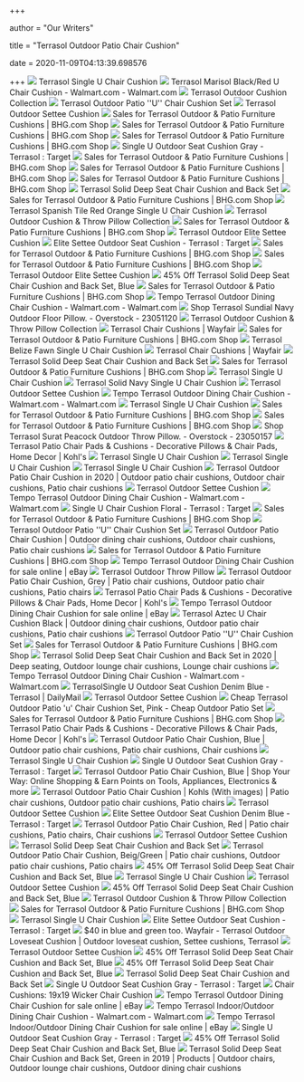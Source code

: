 +++
        
author = "Our Writers"
        
title = "Terrasol Outdoor Patio Chair Cushion"
        
date = 2020-11-09T04:13:39.698576
        
+++
[ ![](https://media.kohlsimg.com/is/image/kohls/2908871_Sea?wid=600&hei=600&op_sharpen=1)](https://media.kohlsimg.com/is/image/kohls/2908871_Sea?wid=600&hei=600&op_sharpen=1) Terrasol Single U Chair Cushion
[ ![](https://i5.walmartimages.com/asr/9f55b4c8-e57a-483c-b214-90cd2b55a62b_1.5e47a94475cf2cc0c3c144360a4b63c2.jpeg)](https://i5.walmartimages.com/asr/9f55b4c8-e57a-483c-b214-90cd2b55a62b_1.5e47a94475cf2cc0c3c144360a4b63c2.jpeg) Terrasol Marisol Black/Red U Chair Cushion - Walmart.com - Walmart.com
[ ![](https://media.kohlsimg.com/is/image/kohls/c1740952?wid=1000&hei=1000&op_sharpen=1)](https://media.kohlsimg.com/is/image/kohls/c1740952?wid=1000&hei=1000&op_sharpen=1) Terrasol Outdoor Cushion Collection
[ ![](https://media.kohlsimg.com/is/image/kohls/2153773_Red?wid=600&hei=600&op_sharpen=1)](https://media.kohlsimg.com/is/image/kohls/2153773_Red?wid=600&hei=600&op_sharpen=1) Terrasol Outdoor Patio ''U'' Chair Cushion Set
[ ![](https://media.kohlsimg.com/is/image/kohls/2153722_Black_White?wid=1081&hei=1081&op_sharpen=1&fmt=jpeg&qlt=85,1&op_sharpen=0&resMode=sharp2&op_usm=1,0.8,6,0)](https://media.kohlsimg.com/is/image/kohls/2153722_Black_White?wid=1081&hei=1081&op_sharpen=1&fmt=jpeg&qlt=85,1&op_sharpen=0&resMode=sharp2&op_usm=1,0.8,6,0) Terrasol Outdoor Settee Cushion
[ ![](https://images.prod.meredith.com/product/0c400ed698a3a40254e9e71c99ba92f6/1602929286062/m/terrasol-outdoor-patio-chair-cushion-blue)](https://images.prod.meredith.com/product/0c400ed698a3a40254e9e71c99ba92f6/1602929286062/m/terrasol-outdoor-patio-chair-cushion-blue) Sales for Terrasol Outdoor & Patio Furniture Cushions | BHG.com Shop
[ ![](https://images.prod.meredith.com/product/6116aa47e83d1cdcddd1edff42b4db98/1602929328504/m/terrasol-gloria-black-single-u-chair-cushion-19x19)](https://images.prod.meredith.com/product/6116aa47e83d1cdcddd1edff42b4db98/1602929328504/m/terrasol-gloria-black-single-u-chair-cushion-19x19) Sales for Terrasol Outdoor & Patio Furniture Cushions | BHG.com Shop
[ ![](https://images.prod.meredith.com/product/91a23681a1b803396eec2d9762094fd6/1595758246022/m/terrasol-outdoor-patio-chair-cushion-red)](https://images.prod.meredith.com/product/91a23681a1b803396eec2d9762094fd6/1595758246022/m/terrasol-outdoor-patio-chair-cushion-red) Sales for Terrasol Outdoor & Patio Furniture Cushions | BHG.com Shop
[ ![](https://target.scene7.com/is/image/Target/GUEST_cae5cdea-72a3-4443-ad9e-064da3db37b0?wid=488&hei=488&fmt=pjpeg)](https://target.scene7.com/is/image/Target/GUEST_cae5cdea-72a3-4443-ad9e-064da3db37b0?wid=488&hei=488&fmt=pjpeg) Single U Outdoor Seat Cushion Gray - Terrasol : Target
[ ![](https://images.prod.meredith.com/product/80bb7f48ada9c485bd5c86c23f697083/1594974256771/m/terrasol-outdoor-patio-chair-cushion)](https://images.prod.meredith.com/product/80bb7f48ada9c485bd5c86c23f697083/1594974256771/m/terrasol-outdoor-patio-chair-cushion) Sales for Terrasol Outdoor & Patio Furniture Cushions | BHG.com Shop
[ ![](https://images.prod.meredith.com/product/d93293fa73093ea1d6d5a0fe07bf60ee/1602929390018/m/terrasol-outdoor-patio-chair-cushion-black)](https://images.prod.meredith.com/product/d93293fa73093ea1d6d5a0fe07bf60ee/1602929390018/m/terrasol-outdoor-patio-chair-cushion-black) Sales for Terrasol Outdoor & Patio Furniture Cushions | BHG.com Shop
[ ![](https://images.prod.meredith.com/product/045a83103c1ad5dcc39537eb80d92535/1602929281901/m/terrasol-outdoor-patio-chair-cushion-green)](https://images.prod.meredith.com/product/045a83103c1ad5dcc39537eb80d92535/1602929281901/m/terrasol-outdoor-patio-chair-cushion-green) Sales for Terrasol Outdoor & Patio Furniture Cushions | BHG.com Shop
[ ![](https://media.kohlsimg.com/is/image/kohls/3710464_Navy?wid=600&hei=600&op_sharpen=1)](https://media.kohlsimg.com/is/image/kohls/3710464_Navy?wid=600&hei=600&op_sharpen=1) Terrasol Solid Deep Seat Chair Cushion and Back Set
[ ![](https://images.prod.meredith.com/product/8379b483b0340075990d4d5aecd2549b/1597313318266/m/terrasol-outdoor-patio-chair-cushion-blue)](https://images.prod.meredith.com/product/8379b483b0340075990d4d5aecd2549b/1597313318266/m/terrasol-outdoor-patio-chair-cushion-blue) Sales for Terrasol Outdoor & Patio Furniture Cushions | BHG.com Shop
[ ![](https://media.kohlsimg.com/is/image/kohls/4397131_Red_Orange?wid=540&hei=540&op_sharpen=1&fmt=jpeg&qlt=85,1&op_sharpen=0&resMode=sharp2&op_usm=1,0.8,6,0)](https://media.kohlsimg.com/is/image/kohls/4397131_Red_Orange?wid=540&hei=540&op_sharpen=1&fmt=jpeg&qlt=85,1&op_sharpen=0&resMode=sharp2&op_usm=1,0.8,6,0) Terrasol Spanish Tile Red Orange Single U Chair Cushion
[ ![](https://media.kohlsimg.com/is/image/kohls/c1820951?wid=1000&hei=1000&op_sharpen=1)](https://media.kohlsimg.com/is/image/kohls/c1820951?wid=1000&hei=1000&op_sharpen=1) Terrasol Outdoor Cushion & Throw Pillow Collection
[ ![](https://images.prod.meredith.com/product/b91bfcaa88dabdf6974a0c90d21e1aea/1583662315604/m/terrasol-outdoor-patio-chair-cushion-black-19x19)](https://images.prod.meredith.com/product/b91bfcaa88dabdf6974a0c90d21e1aea/1583662315604/m/terrasol-outdoor-patio-chair-cushion-black-19x19) Sales for Terrasol Outdoor & Patio Furniture Cushions | BHG.com Shop
[ ![](https://media.kohlsimg.com/is/image/kohls/2954918_Sea?wid=600&hei=600&op_sharpen=1)](https://media.kohlsimg.com/is/image/kohls/2954918_Sea?wid=600&hei=600&op_sharpen=1) Terrasol Outdoor Elite Settee Cushion
[ ![](https://target.scene7.com/is/image/Target/GUEST_402cc596-df75-4f89-b3e8-d156b677b2d4)](https://target.scene7.com/is/image/Target/GUEST_402cc596-df75-4f89-b3e8-d156b677b2d4) Elite Settee Outdoor Seat Cushion - Terrasol : Target
[ ![](https://images.prod.meredith.com/product/a1862f2b5377a8fe1e70fc6c3f3c4ac1/1595628359192/m/terrasol-outdoor-patio-chair-cushion-brown)](https://images.prod.meredith.com/product/a1862f2b5377a8fe1e70fc6c3f3c4ac1/1595628359192/m/terrasol-outdoor-patio-chair-cushion-brown) Sales for Terrasol Outdoor & Patio Furniture Cushions | BHG.com Shop
[ ![](https://images.prod.meredith.com/product/dae3eb567490c1dd501af1c8ad446f1d/1602929390796/m/terrasol-outdoor-patio-chair-cushion-beig-green)](https://images.prod.meredith.com/product/dae3eb567490c1dd501af1c8ad446f1d/1602929390796/m/terrasol-outdoor-patio-chair-cushion-beig-green) Sales for Terrasol Outdoor & Patio Furniture Cushions | BHG.com Shop
[ ![](https://media.kohlsimg.com/is/image/kohls/2954918_Watermelon?wid=540&hei=540&op_sharpen=1&fmt=jpeg&qlt=85,1&op_sharpen=0&resMode=sharp2&op_usm=1,0.8,6,0)](https://media.kohlsimg.com/is/image/kohls/2954918_Watermelon?wid=540&hei=540&op_sharpen=1&fmt=jpeg&qlt=85,1&op_sharpen=0&resMode=sharp2&op_usm=1,0.8,6,0) Terrasol Outdoor Elite Settee Cushion
[ ![](https://images.prod.meredith.com/product/2c6b073978f8374d64723ee623b8b6b7/1589796149984/l/terrasol-solid-deep-seat-chair-cushion-and-back-set-blue)](https://images.prod.meredith.com/product/2c6b073978f8374d64723ee623b8b6b7/1589796149984/l/terrasol-solid-deep-seat-chair-cushion-and-back-set-blue) 45% Off Terrasol Solid Deep Seat Chair Cushion and Back Set, Blue
[ ![](https://images.prod.meredith.com/product/e5f99824dc6451342886f92bd563fb2f/1602929396551/m/terrasol-outdoor-settee-cushion-black)](https://images.prod.meredith.com/product/e5f99824dc6451342886f92bd563fb2f/1602929396551/m/terrasol-outdoor-settee-cushion-black) Sales for Terrasol Outdoor & Patio Furniture Cushions | BHG.com Shop
[ ![](https://i5.walmartimages.com/asr/e4f02c71-99b4-4dbf-bae6-abd619c829b1_1.2741eae006cf81d6f33084a2bb548685.jpeg)](https://i5.walmartimages.com/asr/e4f02c71-99b4-4dbf-bae6-abd619c829b1_1.2741eae006cf81d6f33084a2bb548685.jpeg) Tempo Terrasol Outdoor Dining Chair Cushion - Walmart.com - Walmart.com
[ ![](https://ak1.ostkcdn.com/images/products/23051120/Terrasol-Sundial-Navy-Outdoor-Floor-Pillow.-c58be084-149e-4e88-bee1-353994513a8e_600.jpg?impolicy=medium)](https://ak1.ostkcdn.com/images/products/23051120/Terrasol-Sundial-Navy-Outdoor-Floor-Pillow.-c58be084-149e-4e88-bee1-353994513a8e_600.jpg?impolicy=medium) Shop Terrasol Sundial Navy Outdoor Floor Pillow. - Overstock - 23051120
[ ![](https://media.kohlsimg.com/is/image/kohls/2954926_Black?wid=320&hei=320&op_sharpen=1)](https://media.kohlsimg.com/is/image/kohls/2954926_Black?wid=320&hei=320&op_sharpen=1) Terrasol Outdoor Cushion & Throw Pillow Collection
[ ![](https://secure.img1-fg.wfcdn.com/im/53940787/resize-h310-w310%5Ecompr-r85/7184/71841128/papasan-indoor-lounge-chair-cushion.jpg)](https://secure.img1-fg.wfcdn.com/im/53940787/resize-h310-w310%5Ecompr-r85/7184/71841128/papasan-indoor-lounge-chair-cushion.jpg) Terrasol Chair Cushions | Wayfair
[ ![](https://images.prod.meredith.com/product/331dea8c60c4e989f73692d7813e5dda/1594974144032/m/terrasol-outdoor-settee-cushion-black-chair-cush)](https://images.prod.meredith.com/product/331dea8c60c4e989f73692d7813e5dda/1594974144032/m/terrasol-outdoor-settee-cushion-black-chair-cush) Sales for Terrasol Outdoor & Patio Furniture Cushions | BHG.com Shop
[ ![](https://media.kohlsimg.com/is/image/kohls/4397122?wid=600&hei=600&op_sharpen=1)](https://media.kohlsimg.com/is/image/kohls/4397122?wid=600&hei=600&op_sharpen=1) Terrasol Belize Fawn Single U Chair Cushion
[ ![](https://secure.img1-fg.wfcdn.com/im/77275850/resize-h310-w310%5Ecompr-r85/1284/128461577/memory-foam-dining-chair-cushion.jpg)](https://secure.img1-fg.wfcdn.com/im/77275850/resize-h310-w310%5Ecompr-r85/1284/128461577/memory-foam-dining-chair-cushion.jpg) Terrasol Chair Cushions | Wayfair
[ ![](https://media.kohlsimg.com/is/image/kohls/2887398_Stone?wid=300&hei=300&op_sharpen=1)](https://media.kohlsimg.com/is/image/kohls/2887398_Stone?wid=300&hei=300&op_sharpen=1) Terrasol Solid Deep Seat Chair Cushion and Back Set
[ ![](https://images.prod.meredith.com/product/d6560ddbed372071c48da33f83fa5f92/1602929388419/m/terrasol-belize-fawn-settee-cushion-brown-44x19)](https://images.prod.meredith.com/product/d6560ddbed372071c48da33f83fa5f92/1602929388419/m/terrasol-belize-fawn-settee-cushion-brown-44x19) Sales for Terrasol Outdoor & Patio Furniture Cushions | BHG.com Shop
[ ![](https://media.kohlsimg.com/is/image/kohls/2904949_Teal?wid=300&hei=300&op_sharpen=1)](https://media.kohlsimg.com/is/image/kohls/2904949_Teal?wid=300&hei=300&op_sharpen=1) Terrasol Single U Chair Cushion
[ ![](https://media.kohlsimg.com/is/image/kohls/4397130?wid=600&hei=600&op_sharpen=1)](https://media.kohlsimg.com/is/image/kohls/4397130?wid=600&hei=600&op_sharpen=1) Terrasol Solid Navy Single U Chair Cushion
[ ![](https://media.kohlsimg.com/is/image/kohls/4514469_Natural?wid=300&hei=300&op_sharpen=1)](https://media.kohlsimg.com/is/image/kohls/4514469_Natural?wid=300&hei=300&op_sharpen=1) Terrasol Outdoor Settee Cushion
[ ![](https://i5.walmartimages.com/asr/ee3d0e7d-fdae-47bf-9bf3-64498f176615_1.053977ba60754aa1c4293d1a375b9eb5.jpeg?odnHeight=180&odnWidth=180&odnBg=ffffff)](https://i5.walmartimages.com/asr/ee3d0e7d-fdae-47bf-9bf3-64498f176615_1.053977ba60754aa1c4293d1a375b9eb5.jpeg?odnHeight=180&odnWidth=180&odnBg=ffffff) Tempo Terrasol Outdoor Dining Chair Cushion - Walmart.com - Walmart.com
[ ![](https://media.kohlsimg.com/is/image/kohls/2887360_Teal?wid=300&hei=300&op_sharpen=1)](https://media.kohlsimg.com/is/image/kohls/2887360_Teal?wid=300&hei=300&op_sharpen=1) Terrasol Single U Chair Cushion
[ ![](https://images.prod.meredith.com/product/4a19def4e25a4e295d96a2528ee2ce8a/1597313286516/m/terrasol-spanish-tile-red-orange-single-u-chair-cushion-blue-19x19)](https://images.prod.meredith.com/product/4a19def4e25a4e295d96a2528ee2ce8a/1597313286516/m/terrasol-spanish-tile-red-orange-single-u-chair-cushion-blue-19x19) Sales for Terrasol Outdoor & Patio Furniture Cushions | BHG.com Shop
[ ![](https://images.prod.meredith.com/product/6be410464ad8d150b41cc7f98a8f1ef4/1602929333998/m/terrasol-outdoor-settee-cushion-blue)](https://images.prod.meredith.com/product/6be410464ad8d150b41cc7f98a8f1ef4/1602929333998/m/terrasol-outdoor-settee-cushion-blue) Sales for Terrasol Outdoor & Patio Furniture Cushions | BHG.com Shop
[ ![](https://ak1.ostkcdn.com/images/products/23050157/Terrasol-Surat-Peacock-Outdoor-Throw-Pillow.-eb8d07f4-2cfc-48e9-aca8-bae46698b92c.jpg)](https://ak1.ostkcdn.com/images/products/23050157/Terrasol-Surat-Peacock-Outdoor-Throw-Pillow.-eb8d07f4-2cfc-48e9-aca8-bae46698b92c.jpg) Shop Terrasol Surat Peacock Outdoor Throw Pillow. - Overstock - 23050157
[ ![](https://media.kohlsimg.com/is/image/kohls/4514468_Teal?wid=240&hei=240&op_sharpen=1)](https://media.kohlsimg.com/is/image/kohls/4514468_Teal?wid=240&hei=240&op_sharpen=1) Terrasol Patio Chair Pads & Cushions - Decorative Pillows & Chair Pads,  Home Decor | Kohl's
[ ![](https://media.kohlsimg.com/is/image/kohls/2898367_Wheat?wid=300&hei=300&op_sharpen=1)](https://media.kohlsimg.com/is/image/kohls/2898367_Wheat?wid=300&hei=300&op_sharpen=1) Terrasol Single U Chair Cushion
[ ![](https://photos-us.bazaarvoice.com/photo/2/cGhvdG86a29obHM/0e867c65-7174-516a-ae55-56a47f128d60)](https://photos-us.bazaarvoice.com/photo/2/cGhvdG86a29obHM/0e867c65-7174-516a-ae55-56a47f128d60) Terrasol Single U Chair Cushion
[ ![](https://photos-us.bazaarvoice.com/photo/2/cGhvdG86a29obHM/bbe57b71-d305-575a-9811-8426e4f3fdce)](https://photos-us.bazaarvoice.com/photo/2/cGhvdG86a29obHM/bbe57b71-d305-575a-9811-8426e4f3fdce) Terrasol Single U Chair Cushion
[ ![](https://i.pinimg.com/474x/c4/62/7d/c4627d19cc615f1c792b831b0ed3929e.jpg)](https://i.pinimg.com/474x/c4/62/7d/c4627d19cc615f1c792b831b0ed3929e.jpg) Terrasol Outdoor Patio Chair Cushion in 2020 | Outdoor patio chair cushions,  Outdoor chair cushions, Patio chair cushions
[ ![](https://media.kohlsimg.com/is/image/kohls/2879123_Stone?wid=300&hei=300&op_sharpen=1)](https://media.kohlsimg.com/is/image/kohls/2879123_Stone?wid=300&hei=300&op_sharpen=1) Terrasol Outdoor Settee Cushion
[ ![](https://i5.walmartimages.com/asr/f2442678-be62-4917-956a-1876a8ed6224_1.1c80f5b10fa59fb7a650b685cf1bda30.jpeg?odnHeight=180&odnWidth=180&odnBg=ffffff)](https://i5.walmartimages.com/asr/f2442678-be62-4917-956a-1876a8ed6224_1.1c80f5b10fa59fb7a650b685cf1bda30.jpeg?odnHeight=180&odnWidth=180&odnBg=ffffff) Tempo Terrasol Outdoor Dining Chair Cushion - Walmart.com - Walmart.com
[ ![](https://target.scene7.com/is/image/Target/GUEST_d5103c68-948e-4364-b8d1-bae7ee55a170?wid=488&hei=488&fmt=pjpeg)](https://target.scene7.com/is/image/Target/GUEST_d5103c68-948e-4364-b8d1-bae7ee55a170?wid=488&hei=488&fmt=pjpeg) Single U Chair Cushion Floral - Terrasol : Target
[ ![](https://images.prod.meredith.com/product/97db7490ff1dfdf0597b82c93f93a690/1602929356916/m/terrasol-outdoor-settee-cushion-green)](https://images.prod.meredith.com/product/97db7490ff1dfdf0597b82c93f93a690/1602929356916/m/terrasol-outdoor-settee-cushion-green) Sales for Terrasol Outdoor & Patio Furniture Cushions | BHG.com Shop
[ ![](https://media.kohlsimg.com/is/image/kohls/2147691?wid=300&hei=300&op_sharpen=1)](https://media.kohlsimg.com/is/image/kohls/2147691?wid=300&hei=300&op_sharpen=1) Terrasol Outdoor Patio ''U'' Chair Cushion Set
[ ![](https://i.pinimg.com/originals/07/e2/e1/07e2e17e0074f300be3d905ab1281ad2.jpg)](https://i.pinimg.com/originals/07/e2/e1/07e2e17e0074f300be3d905ab1281ad2.jpg) Terrasol Outdoor Patio Chair Cushion | Outdoor dining chair cushions, Outdoor  chair cushions, Patio chair cushions
[ ![](https://images.prod.meredith.com/product/6e9d43f4b009c91dccc804b8378d93db/1597140494860/m/terrasol-phoenix-palm-dining-chair-cushion-green)](https://images.prod.meredith.com/product/6e9d43f4b009c91dccc804b8378d93db/1597140494860/m/terrasol-phoenix-palm-dining-chair-cushion-green) Sales for Terrasol Outdoor & Patio Furniture Cushions | BHG.com Shop
[ ![](https://i.ebayimg.com/images/g/40oAAOSwZXRfPEjN/s-l225.jpg)](https://i.ebayimg.com/images/g/40oAAOSwZXRfPEjN/s-l225.jpg) Tempo Terrasol Outdoor Dining Chair Cushion for sale online | eBay
[ ![](https://media.kohlsimg.com/is/image/kohls/2954924_Buttercup?wid=600&hei=600&op_sharpen=1)](https://media.kohlsimg.com/is/image/kohls/2954924_Buttercup?wid=600&hei=600&op_sharpen=1) Terrasol Outdoor Throw Pillow
[ ![](https://i.pinimg.com/originals/42/fa/0f/42fa0f06a2af5c40ae89f33453c75df9.jpg)](https://i.pinimg.com/originals/42/fa/0f/42fa0f06a2af5c40ae89f33453c75df9.jpg) Terrasol Outdoor Patio Chair Cushion, Grey | Patio chair cushions, Outdoor  patio chair cushions, Patio chairs
[ ![](https://media.kohlsimg.com/is/image/kohls/2954918_Black?wid=240&hei=240&op_sharpen=1)](https://media.kohlsimg.com/is/image/kohls/2954918_Black?wid=240&hei=240&op_sharpen=1) Terrasol Patio Chair Pads & Cushions - Decorative Pillows & Chair Pads,  Home Decor | Kohl's
[ ![](https://i.ebayimg.com/00/s/NzM1WDczNg==/z/3r4AAOSw4sxccSnH/$_57.PNG?set_id=8800005007)](https://i.ebayimg.com/00/s/NzM1WDczNg==/z/3r4AAOSw4sxccSnH/$_57.PNG?set_id=8800005007) Tempo Terrasol Outdoor Dining Chair Cushion for sale online | eBay
[ ![](https://i.pinimg.com/originals/c8/dd/61/c8dd616a9d6a8ad2cf3aaf8b1c248ecd.jpg)](https://i.pinimg.com/originals/c8/dd/61/c8dd616a9d6a8ad2cf3aaf8b1c248ecd.jpg) Terrasol Aztec U Chair Cushion Black | Outdoor dining chair cushions, Outdoor  patio chair cushions, Patio chair cushions
[ ![](https://media.kohlsimg.com/is/image/kohls/2147727?wid=300&hei=300&op_sharpen=1)](https://media.kohlsimg.com/is/image/kohls/2147727?wid=300&hei=300&op_sharpen=1) Terrasol Outdoor Patio ''U'' Chair Cushion Set
[ ![](https://images.prod.meredith.com/product/3f0a17170578439bad7a1186f221d408/1595292624783/m/terrasol-salix-dining-chair-cushion-blue)](https://images.prod.meredith.com/product/3f0a17170578439bad7a1186f221d408/1595292624783/m/terrasol-salix-dining-chair-cushion-blue) Sales for Terrasol Outdoor & Patio Furniture Cushions | BHG.com Shop
[ ![](https://i.pinimg.com/originals/77/50/ab/7750abf6175aad85e23e6a3c5c3df5d8.jpg)](https://i.pinimg.com/originals/77/50/ab/7750abf6175aad85e23e6a3c5c3df5d8.jpg) Terrasol Solid Deep Seat Chair Cushion and Back Set in 2020 | Deep seating, Outdoor  lounge chair cushions, Lounge chair cushions
[ ![](https://i5.walmartimages.com/asr/b5e4e038-b2e8-4cc7-a01f-13f1691c09ce_1.d4ce1ec1d4d7db7d5324be05f96cb5bf.jpeg?odnHeight=180&odnWidth=180&odnBg=ffffff)](https://i5.walmartimages.com/asr/b5e4e038-b2e8-4cc7-a01f-13f1691c09ce_1.d4ce1ec1d4d7db7d5324be05f96cb5bf.jpeg?odnHeight=180&odnWidth=180&odnBg=ffffff) Tempo Terrasol Outdoor Dining Chair Cushion - Walmart.com - Walmart.com
[ ![](https://target.scene7.com/is/image/Target/GUEST_038367b5-75a3-4cec-9bd9-2c8748c1370f?wid=1000&hei=1000)](https://target.scene7.com/is/image/Target/GUEST_038367b5-75a3-4cec-9bd9-2c8748c1370f?wid=1000&hei=1000) TerrasolSingle U Outdoor Seat Cushion Denim Blue - Terrasol | DailyMail
[ ![](https://media.kohlsimg.com/is/image/kohls/3553832_Red?wid=300&hei=300&op_sharpen=1)](https://media.kohlsimg.com/is/image/kohls/3553832_Red?wid=300&hei=300&op_sharpen=1) Terrasol Outdoor Settee Cushion
[ ![](http://images.prosperentcdn.com/images/250x250/media.kohlsimg.com/is/image/kohls/2153773_Raspberry%3Fwid%3D800%26hei%3D800%26op_sharpen%3D1)](http://images.prosperentcdn.com/images/250x250/media.kohlsimg.com/is/image/kohls/2153773_Raspberry%3Fwid%3D800%26hei%3D800%26op_sharpen%3D1) Cheap Terrasol Outdoor Patio 'u' Chair Cushion Set, Pink - Cheap Outdoor  Patio Set
[ ![](https://images.prod.meredith.com/product/96e06059bc8a9d74c8faf94928a3e104/1595292834134/m/terrasol-salix-dining-chair-cushion-black)](https://images.prod.meredith.com/product/96e06059bc8a9d74c8faf94928a3e104/1595292834134/m/terrasol-salix-dining-chair-cushion-black) Sales for Terrasol Outdoor & Patio Furniture Cushions | BHG.com Shop
[ ![](https://media.kohlsimg.com/is/image/kohls/2153722_Black_White?wid=240&hei=240&op_sharpen=1)](https://media.kohlsimg.com/is/image/kohls/2153722_Black_White?wid=240&hei=240&op_sharpen=1) Terrasol Patio Chair Pads & Cushions - Decorative Pillows & Chair Pads,  Home Decor | Kohl's
[ ![](https://i.pinimg.com/474x/ac/96/35/ac963503f8d6b7d1db587dc7296f576b.jpg)](https://i.pinimg.com/474x/ac/96/35/ac963503f8d6b7d1db587dc7296f576b.jpg) Terrasol Outdoor Patio Chair Cushion, Blue | Outdoor patio chair cushions, Patio  chair cushions, Chair cushions
[ ![](https://media.kohlsimg.com/is/image/kohls/3848103_Black_White_Plaid?wid=300&hei=300&op_sharpen=1)](https://media.kohlsimg.com/is/image/kohls/3848103_Black_White_Plaid?wid=300&hei=300&op_sharpen=1) Terrasol Single U Chair Cushion
[ ![](https://target.scene7.com/is/image/Target/GUEST_8e3f497e-7776-458b-b886-6bccdd66a9dd?wid=100&hei=100&fmt=pjpeg)](https://target.scene7.com/is/image/Target/GUEST_8e3f497e-7776-458b-b886-6bccdd66a9dd?wid=100&hei=100&fmt=pjpeg) Single U Outdoor Seat Cushion Gray - Terrasol : Target
[ ![](https://s5.sywcdn.net/getImage?url=https%3A%2F%2Fmedia.kohlsimg.com%2Fis%2Fimage%2Fkohls%2F2559187_Jaipur_Peacock%3Fwid%3D800%26hei%3D800%26op_sharpen%3D1&t=Product&w=800&h=800&qlt=100&mrg=1&str=1&s=a31ef0930549f1cc924ec7da10508132)](https://s5.sywcdn.net/getImage?url=https%3A%2F%2Fmedia.kohlsimg.com%2Fis%2Fimage%2Fkohls%2F2559187_Jaipur_Peacock%3Fwid%3D800%26hei%3D800%26op_sharpen%3D1&t=Product&w=800&h=800&qlt=100&mrg=1&str=1&s=a31ef0930549f1cc924ec7da10508132) Terrasol Outdoor Patio Chair Cushion, Blue | Shop Your Way: Online Shopping  & Earn Points on Tools, Appliances, Electronics & more
[ ![](https://i.pinimg.com/originals/f6/54/dd/f654dd232d6836ae9a3c09b4ad288864.jpg)](https://i.pinimg.com/originals/f6/54/dd/f654dd232d6836ae9a3c09b4ad288864.jpg) Terrasol Outdoor Patio Chair Cushion | Kohls (With images) | Patio chair  cushions, Outdoor patio chair cushions, Patio chairs
[ ![](https://photos-us.bazaarvoice.com/photo/2/cGhvdG86a29obHM/d458f55b-7edc-5f21-849f-17071bacbb22)](https://photos-us.bazaarvoice.com/photo/2/cGhvdG86a29obHM/d458f55b-7edc-5f21-849f-17071bacbb22) Terrasol Outdoor Settee Cushion
[ ![](https://target.scene7.com/is/image/Target/GUEST_f3404e7d-9e99-46b8-b3e7-de05e213f410?wid=488&hei=488&fmt=pjpeg)](https://target.scene7.com/is/image/Target/GUEST_f3404e7d-9e99-46b8-b3e7-de05e213f410?wid=488&hei=488&fmt=pjpeg) Elite Settee Outdoor Seat Cushion Denim Blue - Terrasol : Target
[ ![](https://i.pinimg.com/474x/1a/58/09/1a58095fcf89963adebbe608dc871e06.jpg)](https://i.pinimg.com/474x/1a/58/09/1a58095fcf89963adebbe608dc871e06.jpg) Terrasol Outdoor Patio Chair Cushion, Red | Patio chair cushions, Patio  chairs, Chair cushions
[ ![](https://media.kohlsimg.com/is/image/kohls/3848109_Green_Yellow?wid=300&hei=300&op_sharpen=1)](https://media.kohlsimg.com/is/image/kohls/3848109_Green_Yellow?wid=300&hei=300&op_sharpen=1) Terrasol Outdoor Settee Cushion
[ ![](https://media.kohlsimg.com/is/image/kohls/2887367_Baltic?wid=300&hei=300&op_sharpen=1)](https://media.kohlsimg.com/is/image/kohls/2887367_Baltic?wid=300&hei=300&op_sharpen=1) Terrasol Solid Deep Seat Chair Cushion and Back Set
[ ![](https://i.pinimg.com/originals/84/50/1c/84501c2809ef5d46a7f10d7ddd29286c.jpg)](https://i.pinimg.com/originals/84/50/1c/84501c2809ef5d46a7f10d7ddd29286c.jpg) Terrasol Outdoor Patio Chair Cushion, Beig/Green | Patio chair cushions, Outdoor  patio chair cushions, Patio chairs
[ ![](https://images.prod.meredith.com/product/db123d931df3a9023b307055d689f33b/1594969868203/m/greendale-home-fashions-deep-seat-cushion-and-back-pillow-set-blue-chair-cush)](https://images.prod.meredith.com/product/db123d931df3a9023b307055d689f33b/1594969868203/m/greendale-home-fashions-deep-seat-cushion-and-back-pillow-set-blue-chair-cush) 45% Off Terrasol Solid Deep Seat Chair Cushion and Back Set, Blue
[ ![](https://media.kohlsimg.com/is/image/kohls/2052317_Cream?wid=300&hei=300&op_sharpen=1)](https://media.kohlsimg.com/is/image/kohls/2052317_Cream?wid=300&hei=300&op_sharpen=1) Terrasol Single U Chair Cushion
[ ![](https://media.kohlsimg.com/is/image/kohls/2879111_Navy?wid=300&hei=300&op_sharpen=1)](https://media.kohlsimg.com/is/image/kohls/2879111_Navy?wid=300&hei=300&op_sharpen=1) Terrasol Outdoor Settee Cushion
[ ![](https://images.prod.meredith.com/product/146d27b36c6ab233b9b751eb234b6e4e/1576931541765/m/greendale-deep-seat-outdoor-back-and-seat-cushion-set-sunset)](https://images.prod.meredith.com/product/146d27b36c6ab233b9b751eb234b6e4e/1576931541765/m/greendale-deep-seat-outdoor-back-and-seat-cushion-set-sunset) 45% Off Terrasol Solid Deep Seat Chair Cushion and Back Set, Blue
[ ![](https://media.kohlsimg.com/is/image/kohls/c1820951_ALT2?wid=96&hei=96&op_sharpen=1)](https://media.kohlsimg.com/is/image/kohls/c1820951_ALT2?wid=96&hei=96&op_sharpen=1) Terrasol Outdoor Cushion & Throw Pillow Collection
[ ![](https://images.prod.meredith.com/content/281474979947155/721419)](https://images.prod.meredith.com/content/281474979947155/721419) Sales for Terrasol Outdoor & Patio Furniture Cushions | BHG.com Shop
[ ![](https://media.kohlsimg.com/is/image/kohls/2908871_ALT?wid=96&hei=96&op_sharpen=1)](https://media.kohlsimg.com/is/image/kohls/2908871_ALT?wid=96&hei=96&op_sharpen=1) Terrasol Single U Chair Cushion
[ ![](https://target.scene7.com/is/image/Target/GUEST_6f71923e-4c72-45af-bab5-c66e4bc5fceb?wid=100&hei=100&fmt=pjpeg)](https://target.scene7.com/is/image/Target/GUEST_6f71923e-4c72-45af-bab5-c66e4bc5fceb?wid=100&hei=100&fmt=pjpeg) Elite Settee Outdoor Seat Cushion - Terrasol : Target
[ ![](https://i.pinimg.com/originals/14/8f/4b/148f4b880cf4cc4d125d728be559c551.jpg)](https://i.pinimg.com/originals/14/8f/4b/148f4b880cf4cc4d125d728be559c551.jpg) $40 in blue and green too. Wayfair - Terrasol Outdoor Loveseat Cushion |  Outdoor loveseat cushion, Settee cushions, Terrasol
[ ![](https://media.kohlsimg.com/is/image/kohls/4215310_Fiesta_Stripe?wid=300&hei=300&op_sharpen=1)](https://media.kohlsimg.com/is/image/kohls/4215310_Fiesta_Stripe?wid=300&hei=300&op_sharpen=1) Terrasol Outdoor Settee Cushion
[ ![](https://images.prod.meredith.com/product/3b74bb3642832b20c6cc6a4a12f2ba37/1591351447240/m/greendale-home-fashions-deep-seat-cushion-and-back-pillow-set-red-chair-cush)](https://images.prod.meredith.com/product/3b74bb3642832b20c6cc6a4a12f2ba37/1591351447240/m/greendale-home-fashions-deep-seat-cushion-and-back-pillow-set-red-chair-cush) 45% Off Terrasol Solid Deep Seat Chair Cushion and Back Set, Blue
[ ![](https://images.prod.meredith.com/product/f6dafd6a895547d11ca2ee4a3433734f/1591221786841/m/greendale-home-fashions-deep-seat-cushion-and-back-pillow-set-blue-chair-cush)](https://images.prod.meredith.com/product/f6dafd6a895547d11ca2ee4a3433734f/1591221786841/m/greendale-home-fashions-deep-seat-cushion-and-back-pillow-set-blue-chair-cush) 45% Off Terrasol Solid Deep Seat Chair Cushion and Back Set, Blue
[ ![](https://media.kohlsimg.com/is/image/kohls/2887340_Seaside?wid=300&hei=300&op_sharpen=1)](https://media.kohlsimg.com/is/image/kohls/2887340_Seaside?wid=300&hei=300&op_sharpen=1) Terrasol Solid Deep Seat Chair Cushion and Back Set
[ ![](https://target.scene7.com/is/image/Target/GUEST_cf5fabb1-90ae-4b40-b108-5a1fc11b4606?wid=100&hei=100&fmt=pjpeg)](https://target.scene7.com/is/image/Target/GUEST_cf5fabb1-90ae-4b40-b108-5a1fc11b4606?wid=100&hei=100&fmt=pjpeg) Single U Outdoor Seat Cushion Gray - Terrasol : Target
[ ![](https://secure.img1-fg.wfcdn.com/im/28919534/resize-h600-w600%5Ecompr-r85/5870/58703899/3+Piece+Indoor%2FOutdoor+Bench+and+Dining+Chair+Cushion+Set.jpg)](https://secure.img1-fg.wfcdn.com/im/28919534/resize-h600-w600%5Ecompr-r85/5870/58703899/3+Piece+Indoor%2FOutdoor+Bench+and+Dining+Chair+Cushion+Set.jpg) Chair Cushions: 19x19 Wicker Chair Cushion
[ ![](https://i.ebayimg.com/images/g/VrUAAOSw97hewsJW/s-l225.jpg)](https://i.ebayimg.com/images/g/VrUAAOSw97hewsJW/s-l225.jpg) Tempo Terrasol Outdoor Dining Chair Cushion for sale online | eBay
[ ![](https://i5.walmartimages.com/asr/390f511c-0241-490a-9213-c4778137f5c5_1.8972abf1063e6d50b61bc31bdca4ffb3.jpeg)](https://i5.walmartimages.com/asr/390f511c-0241-490a-9213-c4778137f5c5_1.8972abf1063e6d50b61bc31bdca4ffb3.jpeg) Tempo Terrasol Indoor/Outdoor Dining Chair Cushion - Walmart.com -  Walmart.com
[ ![](https://i.ebayimg.com/images/g/K2cAAOSweXddFuGh/s-l640.jpg)](https://i.ebayimg.com/images/g/K2cAAOSweXddFuGh/s-l640.jpg) Tempo Terrasol Indoor/Outdoor Dining Chair Cushion for sale online | eBay
[ ![](https://target.scene7.com/is/image/Target/GUEST_6296069f-ba56-4764-8a7d-ccd7d958c345?wid=125&fmt=pjpeg)](https://target.scene7.com/is/image/Target/GUEST_6296069f-ba56-4764-8a7d-ccd7d958c345?wid=125&fmt=pjpeg) Single U Outdoor Seat Cushion Gray - Terrasol : Target
[ ![](https://images.prod.meredith.com/product/2c4f4022e7b9e0c9ff0f2542f5a80f48/1577356719705/m/outdoor-ikat-2-pc-deep-seat-cushion-set)](https://images.prod.meredith.com/product/2c4f4022e7b9e0c9ff0f2542f5a80f48/1577356719705/m/outdoor-ikat-2-pc-deep-seat-cushion-set) 45% Off Terrasol Solid Deep Seat Chair Cushion and Back Set, Blue
[ ![](https://i.pinimg.com/originals/c4/ff/df/c4ffdfa6d612a6e08705dba6371b712d.jpg)](https://i.pinimg.com/originals/c4/ff/df/c4ffdfa6d612a6e08705dba6371b712d.jpg) Terrasol Solid Deep Seat Chair Cushion and Back Set, Green in 2019 |  Products | Outdoor chairs, Outdoor lounge chair cushions, Outdoor dining chair  cushions
